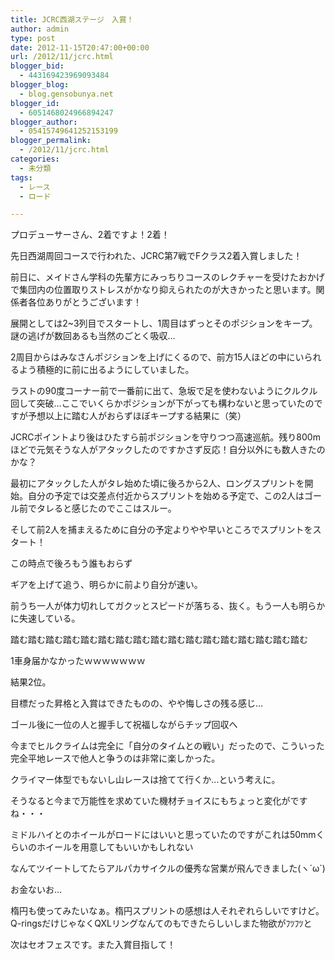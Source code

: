 ```yaml
---
title: JCRC西湖ステージ　入賞！
author: admin
type: post
date: 2012-11-15T20:47:00+00:00
url: /2012/11/jcrc.html
blogger_bid:
  - 443169423969093484
blogger_blog:
  - blog.gensobunya.net
blogger_id:
  - 6051468024966894247
blogger_author:
  - 05415749641252153199
blogger_permalink:
  - /2012/11/jcrc.html
categories:
  - 未分類
tags:
  - レース
  - ロード

---
```

プロデューサーさん、2着ですよ！2着！

先日西湖周回コースで行われた、JCRC第7戦でFクラス2着入賞しました！

前日に、メイドさん学科の先輩方にみっちりコースのレクチャーを受けたおかげで集団内の位置取りストレスがかなり抑えられたのが大きかったと思います。関係者各位ありがとうございます！

展開としては2~3列目でスタートし、1周目はずっとそのポジションをキープ。謎の逃げが数回あるも当然のごとく吸収…
  
2周目からはみなさんポジションを上げにくるので、前方15人ほどの中にいられるよう積極的に前に出るようにしていました。

ラストの90度コーナー前で一番前に出て、急坂で足を使わないようにクルクル回して突破…ここでいくらかポジションが下がっても構わないと思っていたのですが予想以上に踏む人がおらずほぼキープする結果に（笑）

JCRCポイントより後はひたすら前ポジションを守りつつ高速巡航。残り800mほどで元気そうな人がアタックしたのですかさず反応！自分以外にも数人きたのかな？
  
最初にアタックした人がタレ始めた頃に後ろから2人、ロングスプリントを開始。自分の予定では交差点付近からスプリントを始める予定で、この2人はゴール前でタレると感じたのでここはスルー。

そして前2人を捕まえるために自分の予定よりやや早いところでスプリントをスタート！
  
この時点で後ろもう誰もおらず

ギアを上げて追う、明らかに前より自分が速い。

前うち一人が体力切れしてガクッとスピードが落ちる、抜く。もう一人も明らかに失速している。
  
踏む踏む踏む踏む踏む踏む踏む踏む踏む踏む踏む踏む踏む踏む踏む踏む踏む

1車身届かなかったｗｗｗｗｗｗｗ

結果2位。
  
目標だった昇格と入賞はできたものの、やや悔しさの残る感じ…
  
ゴール後に一位の人と握手して祝福しながらチップ回収へ

今までヒルクライムは完全に「自分のタイムとの戦い」だったので、こういった完全平地レースで他人と争うのは非常に楽しかった。
  
クライマー体型でもないし山レースは捨てて行くか…という考えに。

そうなると今まで万能性を求めていた機材チョイスにもちょっと変化がですね・・・
  
ミドルハイとのホイールがロードにはいいと思っていたのですがこれは50mmくらいのホイールを用意してもいいかもしれない

なんてツイートしてたらアルパカサイクルの優秀な営業が飛んできました(ヽ´ω\`)
  
お金ないお…

楕円も使ってみたいなぁ。楕円スプリントの感想は人それぞれらしいですけど。Q-ringsだけじゃなくQXLリングなんてのもできたらしいしまた物欲がﾌﾂﾌﾂと

次はセオフェスです。また入賞目指して！

<!-- WP QUADS Content Ad Plugin v. 1.6.0 -->

<div class="quads-location quads-ad1" id="quads-ad1" style="float:none;margin:0px;">
<!-- gensou-cycle_banner2_AdSense3_1x1_as -->

<ins class="adsbygoogle"
style="display:block"
data-ad-client="ca-pub-0056151430743709"
data-ad-slot="4152578227"
data-ad-format="auto"></ins>
</div>